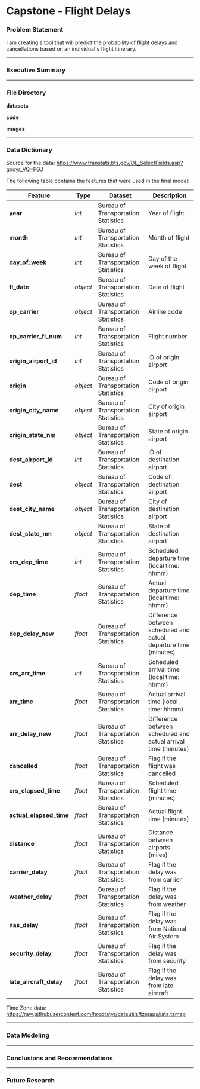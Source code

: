 # Capstone - Flight Delays

### Problem Statement


I am creating a tool that will predict the probability of flight delays and cancellations based on an individual's flight itinerary.

---


### Executive Summary



---

### File Directory

**datasets**  


**code**  


**images**  

---


### Data Dictionary

Source for the data: https://www.transtats.bts.gov/DL_SelectFields.asp?gnoyr_VQ=FGJ

The following table contains the features that were used in the final model:

|Feature|Type|Dataset|Description|
|---|---|---|---|
|**year**|_int_|Bureau of Transportation Statistics|Year of flight|
|**month**|_int_|Bureau of Transportation Statistics|Month of flight|
|**day_of_week**|_int_|Bureau of Transportation Statistics|Day of the week of flight|
|**fl_date**|_object_|Bureau of Transportation Statistics|Date of flight|
|**op_carrier**|_object_|Bureau of Transportation Statistics|Airline code|
|**op_carrier_fl_num**|_int_|Bureau of Transportation Statistics|Flight number|
|**origin_airport_id**|_int_|Bureau of Transportation Statistics|ID of origin airport|
|**origin**|_object_|Bureau of Transportation Statistics|Code of origin airport|
|**origin_city_name**|_object_|Bureau of Transportation Statistics|City of origin airport|
|**origin_state_nm**|_object_|Bureau of Transportation Statistics|State of origin airport|
|**dest_airport_id**|_int_|Bureau of Transportation Statistics|ID of destination airport|
|**dest**|_object_|Bureau of Transportation Statistics|Code of destination airport|
|**dest_city_name**|_object_|Bureau of Transportation Statistics|City of destination airport|
|**dest_state_nm**|_object_|Bureau of Transportation Statistics|State of destination airport|
|**crs_dep_time**|_int_|Bureau of Transportation Statistics|Scheduled departure time (local time: hhmm)|
|**dep_time**|_float_|Bureau of Transportation Statistics|Actual departure time (local time: hhmm)|
|**dep_delay_new**|_float_|Bureau of Transportation Statistics|Difference between scheduled and actual departure time (minutes)|
|**crs_arr_time**|_int_|Bureau of Transportation Statistics|Scheduled arrival time (local time: hhmm)|
|**arr_time**|_float_|Bureau of Transportation Statistics|Actual arrival time (local time: hhmm)|
|**arr_delay_new**|_float_|Bureau of Transportation Statistics|Difference between scheduled and actual arrival time (minutes)|
|**cancelled**|_float_|Bureau of Transportation Statistics|Flag if the flight was cancelled|
|**crs_elapsed_time**|_float_|Bureau of Transportation Statistics|Scheduled flight time (minutes)|
|**actual_elapsed_time**|_float_|Bureau of Transportation Statistics|Actual flight time (minutes)|
|**distance**|_float_|Bureau of Transportation Statistics|Distance between airports (miles)|
|**carrier_delay**|_float_|Bureau of Transportation Statistics|Flag if the delay was from carrier|
|**weather_delay**|_float_|Bureau of Transportation Statistics|Flag if the delay was from weather|
|**nas_delay**|_float_|Bureau of Transportation Statistics|Flag if the delay was from National Air System|
|**security_delay**|_float_|Bureau of Transportation Statistics|Flag if the delay was from security|
|**late_aircraft_delay**|_float_|Bureau of Transportation Statistics|Flag if the delay was from late aircraft|


Time Zone data: https://raw.githubusercontent.com/hroptatyr/dateutils/tzmaps/iata.tzmap


---


### Data Modeling



---

### Conclusions and Recommendations



---


### Future Research

